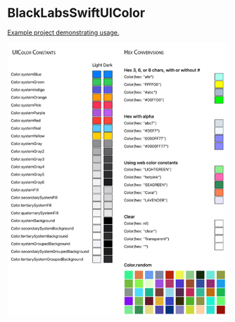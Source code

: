 # BlackLabsSwiftUIColor

[Example project demonstrating usage.](https://github.com/nbasham/SwiftUIColors)

![Readme image](https://github.com/nbasham/BlackLabsSwiftUIColor/blob/main/SwiftUIColors.png?raw=true)
